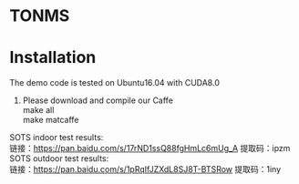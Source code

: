 # TONMS
Installation
====
The demo code is tested on Ubuntu16.04 with CUDA8.0
1. Please download and compile our Caffe  
  make all    
  make matcaffe
  
  SOTS indoor test results:  
  链接：https://pan.baidu.com/s/17rND1ssQ88fgHmLc6mUg_A  提取码：ipzm  
  SOTS outdoor test results:  
  链接：https://pan.baidu.com/s/1pRqIfJZXdL8SJ8T-BTSRow  提取码：1iny
  
  
